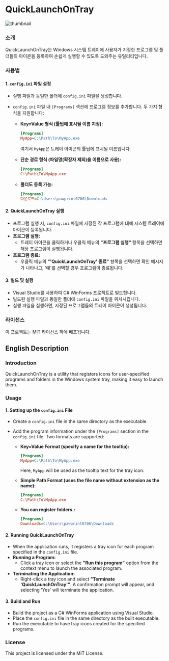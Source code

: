 # QuickLaunchOnTray

![thumbnail](https://github.com/user-attachments/assets/b001d4b6-9e99-4328-9d00-3c2727af53b3)

### 소개  
QuickLaunchOnTray는 Windows 시스템 트레이에 사용자가 지정한 프로그램 및 폴더들의 아이콘을 등록하여 손쉽게 실행할 수 있도록 도와주는 유틸리티입니다.

### 사용법

#### 1. `config.ini` 파일 설정  
- 실행 파일과 동일한 폴더에 `config.ini` 파일을 생성합니다.  
- `config.ini` 파일 내 `[Programs]` 섹션에 프로그램 정보를 추가합니다. 두 가지 형식을 지원합니다:

  - **Key=Value 형식 (툴팁에 표시될 이름 지정):**  
    ```ini
    [Programs]
    MyApp=C:\Path\To\MyApp.exe
    ```  
    여기서 `MyApp`은 트레이 아이콘의 툴팁에 표시될 이름입니다.

  - **단순 경로 형식 (파일명(확장자 제외)을 이름으로 사용):**  
    ```ini
    [Programs]
    C:\Path\To\MyApp.exe
    ```

  - **폴더도 등록 가능:**  
    ```ini
    [Programs]
    다운로드=C:\Users\pawprint0706\Downloads
    ```

#### 2. QuickLaunchOnTray 실행  
- 프로그램 실행 시, `config.ini` 파일에 지정된 각 프로그램에 대해 시스템 트레이에 아이콘이 등록됩니다.
- **프로그램 실행:**  
  - 트레이 아이콘을 클릭하거나 우클릭 메뉴의 **"프로그램 실행"** 항목을 선택하면 해당 프로그램이 실행됩니다.
- **프로그램 종료:**  
  - 우클릭 메뉴의 **"'QuickLaunchOnTray' 종료"** 항목을 선택하면 확인 메시지가 나타나고, '예'를 선택할 경우 프로그램이 종료됩니다.

#### 3. 빌드 및 실행  
- Visual Studio를 사용하여 C# WinForms 프로젝트로 빌드합니다.  
- 빌드된 실행 파일과 동일한 폴더에 `config.ini` 파일을 위치시킵니다.  
- 실행 파일을 실행하면, 지정된 프로그램들의 트레이 아이콘이 생성됩니다.

### 라이선스  
이 프로젝트는 MIT 라이선스 하에 배포됩니다.

## English Description

### Introduction  
QuickLaunchOnTray is a utility that registers icons for user-specified programs and folders in the Windows system tray, making it easy to launch them.

### Usage

#### 1. Setting up the `config.ini` File  
- Create a `config.ini` file in the same directory as the executable.  
- Add the program information under the `[Programs]` section in the `config.ini` file. Two formats are supported:

  - **Key=Value Format (specify a name for the tooltip):**  
    ```ini
    [Programs]
    MyApp=C:\Path\To\MyApp.exe
    ```  
    Here, `MyApp` will be used as the tooltip text for the tray icon.

  - **Simple Path Format (uses the file name without extension as the name):**  
    ```ini
    [Programs]
    C:\Path\To\MyApp.exe
    ```

  - **You can register folders.:**  
    ```ini
    [Programs]
    Downloads=C:\Users\pawprint0706\Downloads
    ```

#### 2. Running QuickLaunchOnTray  
- When the application runs, it registers a tray icon for each program specified in the `config.ini` file.  
- **Running a Program:**  
  - Click a tray icon or select the **"Run this program"** option from the context menu to launch the associated program.
- **Terminating the Application:**  
  - Right-click a tray icon and select **"Terminate 'QuickLaunchOnTray'"**. A confirmation prompt will appear, and selecting 'Yes' will terminate the application.

#### 3. Build and Run  
- Build the project as a C# WinForms application using Visual Studio.  
- Place the `config.ini` file in the same directory as the built executable.  
- Run the executable to have tray icons created for the specified programs.

### License  
This project is licensed under the MIT License.
